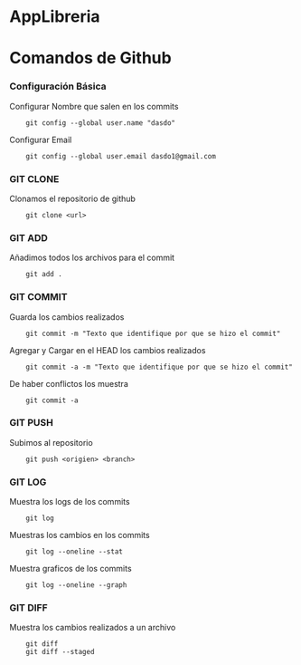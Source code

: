 # AppLibreria

# Comandos de Github

### Configuración Básica

Configurar Nombre que salen en los commits
```ssh
	git config --global user.name "dasdo"
```
Configurar Email
```ssh	
	git config --global user.email dasdo1@gmail.com
```

### GIT CLONE

Clonamos el repositorio de github
```ssh
	git clone <url>
```

### GIT ADD

Añadimos todos los archivos para el commit
```ssh
	git add .
```
### GIT COMMIT

Guarda los cambios realizados
```ssh
	git commit -m "Texto que identifique por que se hizo el commit"
```
Agregar y Cargar en el HEAD los cambios realizados
```ssh
	git commit -a -m "Texto que identifique por que se hizo el commit"
```
De haber conflictos los muestra
```ssh
	git commit -a 
```
### GIT PUSH

Subimos al repositorio
```ssh
	git push <origien> <branch>
```
### GIT LOG

Muestra los logs de los commits
```ssh
	git log
```
Muestras los cambios en los commits
```ssh
	git log --oneline --stat
```
Muestra graficos de los commits
```ssh
	git log --oneline --graph
```
### GIT DIFF

Muestra los cambios realizados a un archivo
```ssh
	git diff
	git diff --staged
```